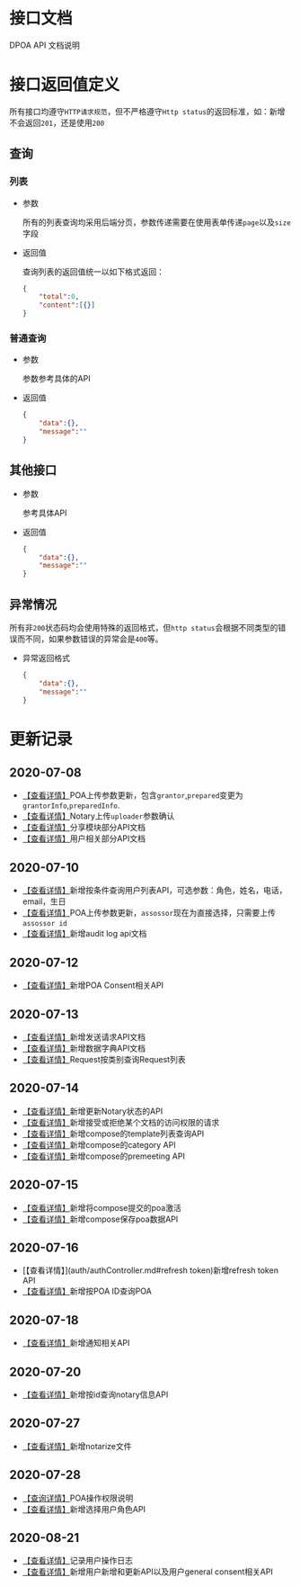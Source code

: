 # 接口文档

DPOA API 文档说明



# 接口返回值定义

所有接口均遵守`HTTP请求规范`，但不严格遵守`Http status`的返回标准，如：新增不会返回`201`，还是使用`200`

## 查询

### 列表

- 参数

  所有的列表查询均采用后端分页，参数传递需要在使用表单传递`page`以及`size`字段

- 返回值

  查询列表的返回值统一以如下格式返回：

  ```json
  {
      "total":0,
      "content":[{}]
  }
  ```

### 普通查询

- 参数

  参数参考具体的API

- 返回值

  ```json
  {
      "data":{},
      "message":""
  }
  ```

## 其他接口

- 参数

  参考具体API

- 返回值

  ```json
  {
      "data":{},
      "message":""
  }
  ```

## 异常情况

所有非`200`状态码均会使用特殊的返回格式，但`http status`会根据不同类型的错误而不同，如果参数错误的异常会是`400`等。

- 异常返回格式

  ```json
  {
      "data":{},
      "message":""
  }
  ```



# 更新记录

## 2020-07-08

- [【查看详情】](poa/poaController.md#POA上传)POA上传参数更新，包含`grantor`,`prepared`变更为`grantorInfo`,`preparedInfo`.
- [【查看详情】](notary/notaryController.md#上传Notary)Notary上传`uploader`参数确认
- [【查看详情】](share/shareController.md)分享模块部分API文档
- [【查看详情】](user/userController.md)用户相关部分API文档

## 2020-07-10

- [【查看详情】](user/userController.md#条件查询用户)新增按条件查询用户列表API，可选参数：角色，姓名，电话，email，生日
- [【查看详情】](poa/poaController.md#参数)POA上传参数更新，`assossor`现在为直接选择，只需要上传`assossor id`
- [【查看详情】](auditlog/auditLogController.md)新增audit log api文档

## 2020-07-12

- [【查看详情】](poa/poaController.md#获取指定POA的consent)新增POA Consent相关API

## 2020-07-13

- [【查看详情】](requests/sendRequestController.md)新增发送请求API文档
- [【查看详情】](dict/dictController.md)新增数据字典API文档
- [【查看详情】](requests/requestsController.md#按类别查询request列表)Request按类别查询Request列表

## 2020-07-14

- [【查看详情】](notary/notaryController.md#更新notary的状态)新增更新Notary状态的API
- [【查看详情】](requests/requestsController.md#接受或拒绝请求)新增接受或拒绝某个文档的访问权限的请求
- [【查看详情】](compose/templateController.md)新增compose的template列表查询API
- [【查看详情】](compose/categoryController.md)新增compose的category API
- [【查看详情】](compose/preMeetingController.md)新增compose的premeeting API

## 2020-07-15

- [【查看详情】](poa/poaController.md#ready状态的POA变更为activated)新增将compose提交的poa激活
- [【查看详情】](compose/poaComposeDraft.md)新增compose保存poa数据API

## 2020-07-16

- [【查看详情】](auth/authController.md#refresh token)新增refresh token API
- [【查看详情】](poa/poaController.md#按ID查询POA信息)新增按POA ID查询POA

## 2020-07-18

- [【查看详情】](notice/noticeController.md)新增通知相关API

## 2020-07-20

-  [【查看详情】](notary/notaryController.md#按ID查询Notary)新增按id查询notary信息API

## 2020-07-27

- [【查看详情】](notary/notaryController.md)新增notarize文件

## 2020-07-28

- [【查询详情】](poa/remark.md)POA操作权限说明
- [【查看详情】](user/userController.md#选择用户角色)新增选择用户角色API

## 2020-08-21

- [【查看详情】](auditlog/auditLogController.md#记录操作日志)记录用户操作日志
- [【查看详情】](user/userController.md#创建用户)新增用户新增和更新API以及用户general consent相关API


